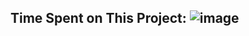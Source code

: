 ## Time Spent on This Project: ![image](https://wakatime.com/badge/user/df6917f7-6186-4bb8-8288-531f1bfab139/project/647ddb24-c7bd-4468-b48d-01d2575e3db3.svg)
